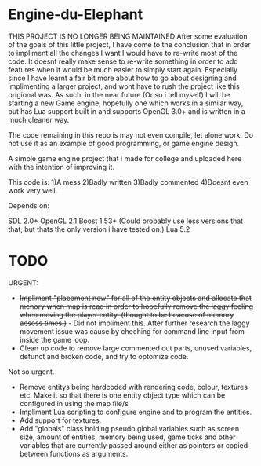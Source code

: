 Engine-du-Elephant
==================

THIS PROJECT IS NO LONGER BEING MAINTAINED
After some evaluation of the goals of this little project, I have come to the conclusion that in order to impliment all the changes I want I would have to re-write most of the code.
It doesnt really make sense to re-write something in order to add features when it would be much easier to simply start again. 
Especially since I have learnt a fair bit more about how to go about designing and implimenting a larger project, and wont have to rush the project like this origional was.
As such, in the near future (Or so i tell myself) I will be starting a new Game engine, hopefully one which works in a similar way, but has Lua support built in and supports OpenGL 3.0+ and is written in a much cleaner way.

The code remaining in this repo is may not even compile, let alone work. Do not use it as an example of good programming, or game engine design.


A simple game engine project that i made for college and uploaded here with the intention of improving it.

This code is:
1)A mess
2)Badly written
3)Badly commented
4)Doesnt even work very well.


Depends on:

SDL 2.0+
OpenGL 2.1
Boost 1.53+ (Could probably use less versions that that, but thats the only version i have tested on.)
Lua 5.2



TODO
==================

URGENT:
* ~~Impliment "placement new" for all of the entity objects and allocate that menory when map is read in order to hopefully remove the laggy feeling when moving the player entity. (thought to be beacuse of memory acsess times.)~~ - Did not impliment this. After further research the laggy movement issue was cause by cheching for command line input from inside the game loop. 
* Clean up code to remove large commented out parts, unused variables, defunct and broken code, and try to optomize code. 


Not so urgent.
* Remove entitys being hardcoded with rendering code, colour, textures etc. Make it so that there is one entity object type which can be configured in using the map file/s
* Impliment Lua scripting to configure engine and to program the entities.
* Add support for textures.
* Add "globals" class holding pseudo global variables such as screen size, amount of entities, memory being used, game ticks and other variables that are currently passed around either as pointers or copied between functions as arguments.
